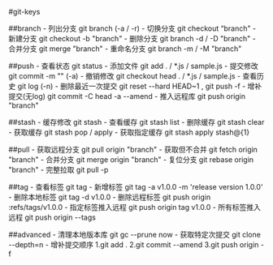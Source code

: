 #git-keys

##branch
	- 列出分支            git branch (-a / -r)
	- 切换分支            git checkout “branch"
	- 新建分支            git checkout -b "branch"
	- 删除分支            git branch -d / -D "branch"
	- 合并分支            git merge "branch"
	- 重命名分支          git branch -m / -M "branch"

##push
	- 查看状态            git status
	- 添加文件            git add . / *.js / sample.js
	- 提交修改            git commit -m "" (-a)
	- 撤销修改            git checkout head . / *.js / sample.js
	- 查看历史            git log (-n)
	- 删除最近一次提交     git reset --hard HEAD~1 , git push -f
	- 增补提交(无log)     git commit -C head -a --amend
	- 推入远程库          git push origin "branch"

##stash
	- 缓存修改            git stash
	- 查看缓存            git stash list
	- 删除缓存            git stash clear
	- 获取缓存            git stash pop / apply
	- 获取指定缓存         git stash apply stash@{1}

##pull
	- 获取远程分支         git pull origin "branch"
	- 获取但不合并         git fetch origin "branch"
	- 合并分支            git merge origin "branch"
	- 复位分支            git rebase origin "branch"
	- 完整拉取            git pull -p

##tag
	- 查看标签            git tag
	- 新增标签            git tag -a v1.0.0 -m 'release version 1.0.0'
	- 删除本地标签         git tag -d v1.0.0
	- 删除远程标签         git push origin :refs/tags/v1.0.0
	- 指定标签推入远程     git push origin tag v1.0.0
	- 所有标签推入远程     git push origin --tags

##advanced
	- 清理本地版本库       git gc --prune now
	- 获取特定次提交       git clone --depth=n
	- 增补提交顺序
     1.git add .
     2.git commit --amend
     3.git push origin -f
